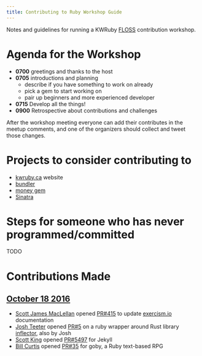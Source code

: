 ```yaml
---
title: Contributing to Ruby Workshop Guide
---
```


Notes and guidelines for running a KWRuby [FLOSS](https://en.wikipedia.org/wiki/Free_and_open-source_software) contribution workshop.

# Agenda for the Workshop

* **0700**  greetings and thanks to the host
* **0705** introductions and planning
  - describe if you have something to work on already
  - pick a gem to start working on
  - pair up beginners and more experienced developer
* **0715** Develop all the things!
* **0900** Retrospective about contributions and challenges

After the workshop meeting everyone can add their contributes in the meetup
comments, and one of the organizers should collect and tweet those changes.

# Projects to consider contributing to

* [kwruby.ca](https://github.com/kwruby/kwruby.ca) website
* [bundler](https://github.com/bundler/bundler/issues/4871)
* [money gem](https://github.com/RubyMoney/money)
* [Sinatra](https://github.com/sinatra/sinatra/issues?q=is:issue+is:open+label:your-first-pr)

# Steps for someone who has never programmed/committed

TODO

# Contributions Made

## [October 18 2016](https://www.meetup.com/kw-ruby-on-rails/events/234273702/)

* [Scott James MacLellan](https://github.com/smaclell) opened [PR#415](https://github.com/exercism/x-common/pull/415) to update [exercism.io]() documentation
* [Josh Teeter](http://joshteeter.com/) opened [PR#5](https://github.com/NullVoxPopuli/case_transform-rust-extensions/pull/5) on a ruby wrapper around Rust library [inflector](https://github.com/whatisinternet/inflector), also by Josh
* [Scott King](https://kingscott.github.io/) opened [PR#5497](https://github.com/jekyll/jekyll/pull/5497) for Jekyll
* [Bill Curtis](http://billcurt.is/) opened [PR#35](https://github.com/nskins/goby/pull/35) for goby, a Ruby text-based RPG
